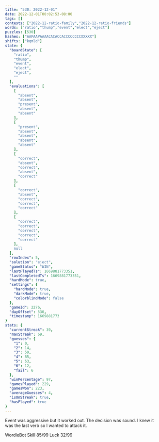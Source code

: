 ```yaml
---
title: "530: 2022-12-01"
date: 2022-12-01T00:02:53-08:00
tags: []
contests: ["2022-12-ratio-family","2022-12-ratio-friends"]
words: ["ratio","thump","event","elect","eject"]
puzzles: [530]
hashes: ["AAPAAPAAAACACACCACCCCCCCCXXXXX"]
shifts: ["kqmld"]
state: {
  "boardState": [
    "ratio",
    "thump",
    "event",
    "elect",
    "eject",
    ""
  ],
  "evaluations": [
    [
      "absent",
      "absent",
      "present",
      "absent",
      "absent"
    ],
    [
      "present",
      "absent",
      "absent",
      "absent",
      "absent"
    ],
    [
      "correct",
      "absent",
      "correct",
      "absent",
      "correct"
    ],
    [
      "correct",
      "absent",
      "correct",
      "correct",
      "correct"
    ],
    [
      "correct",
      "correct",
      "correct",
      "correct",
      "correct"
    ],
    null
  ],
  "rowIndex": 5,
  "solution": "eject",
  "gameStatus": "WIN",
  "lastPlayedTs": 1669881773351,
  "lastCompletedTs": 1669881773351,
  "hardMode": true,
  "settings": {
    "hardMode": true,
    "darkMode": true,
    "colorblindMode": false
  },
  "gameId": 2276,
  "dayOffset": 530,
  "timestamp": 1669881773
}
stats: {
  "currentStreak": 39,
  "maxStreak": 69,
  "guesses": {
    "1": 0,
    "2": 14,
    "3": 59,
    "4": 85,
    "5": 53,
    "6": 12,
    "fail": 6
  },
  "winPercentage": 97,
  "gamesPlayed": 229,
  "gamesWon": 223,
  "averageGuesses": 4,
  "isOnStreak": true,
  "hasPlayed": true
}
---
```

<!-- more -->
Event was aggressive but it worked out. The decision was sound. I knew it was the last verb so I wanted to attack it. 

WordleBot
Skill 85/99
Luck 32/99

